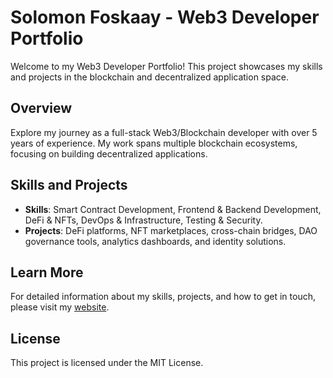 # Solomon Foskaay - Web3 Developer Portfolio

Welcome to my Web3 Developer Portfolio! This project showcases my skills and projects in the blockchain and decentralized application space.

## Overview

Explore my journey as a full-stack Web3/Blockchain developer with over 5 years of experience. My work spans multiple blockchain ecosystems, focusing on building decentralized applications.

## Skills and Projects

- **Skills**: Smart Contract Development, Frontend & Backend Development, DeFi & NFTs, DevOps & Infrastructure, Testing & Security.
- **Projects**: DeFi platforms, NFT marketplaces, cross-chain bridges, DAO governance tools, analytics dashboards, and identity solutions.

## Learn More

For detailed information about my skills, projects, and how to get in touch, please visit my [website](https://your-website-url.com).

## License

This project is licensed under the MIT License.